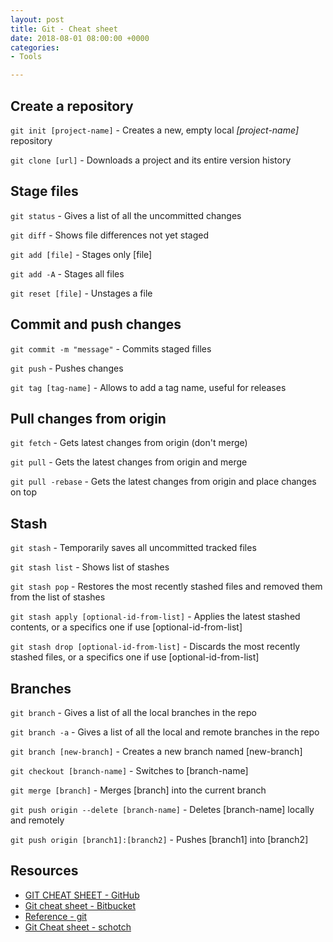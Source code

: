 ```yaml
---
layout: post
title: Git - Cheat sheet
date: 2018-08-01 08:00:00 +0000
categories:
- Tools

---
```

## Create a repository

`git init [project-name]` - Creates a new, empty local *[project-name]* repository

`git clone [url]` - Downloads a project and its entire version history

## Stage files

`git status` - Gives a list of all the uncommitted changes

`git diff` - Shows file differences not yet staged

`git add [file]` - Stages only [file]

`git add -A` - Stages all files

`git reset [file]` - Unstages a file

## Commit and push changes

`git commit -m "message"` - Commits staged filles

`git push` - Pushes changes

`git tag [tag-name]` - Allows to add a tag name, useful for releases

## Pull changes from origin

`git fetch` - Gets latest changes from origin (don't merge)

`git pull` - Gets the latest changes from origin and merge

`git pull -rebase` - Gets the latest changes from origin and place changes on top

## Stash

`git stash` - Temporarily saves all uncommitted tracked files

`git stash list` - Shows list of stashes

`git stash pop` - Restores the most recently stashed files and removed them from the list of stashes

`git stash apply [optional-id-from-list]` - Applies the latest stashed contents, or a specifics one if use [optional-id-from-list]

`git stash drop [optional-id-from-list]` - Discards the most recently stashed files, or a specifics one if use [optional-id-from-list]

## Branches

`git branch` - Gives a list of all the local branches in the repo

`git branch -a` - Gives a list of all the local and remote branches in the repo

`git branch [new-branch]` - Creates a new branch named [new-branch]

`git checkout [branch-name]` - Switches to [branch-name]

`git merge [branch]` - Merges [branch] into the current branch

`git push origin --delete [branch-name]` - Deletes [branch-name] locally and remotely

`git push origin [branch1]:[branch2]` - Pushes [branch1] into [branch2]

## Resources

- [GIT CHEAT SHEET - GitHub](https://services.github.com/on-demand/downloads/github-git-cheat-sheet.pdf)
- [Git cheat sheet - Bitbucket](https://www.atlassian.com/git/tutorials/atlassian-git-cheatsheet)
- [Reference - git](https://git-scm.com/docs)
- [Git Cheat sheet - schotch](https://scotch.io/bar-talk/git-cheat-sheet)
